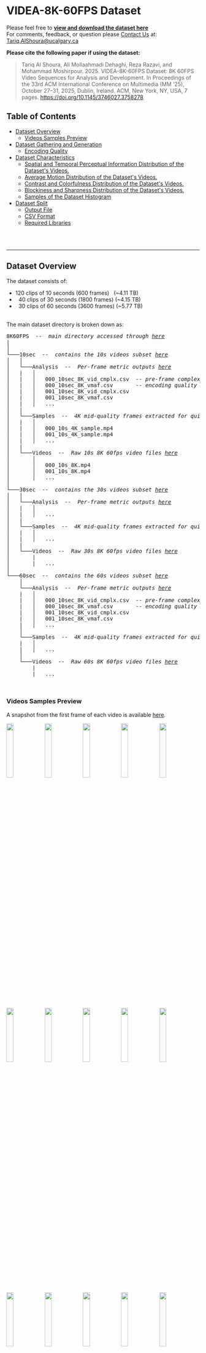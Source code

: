 <a id="idtext"></a> 
# VIDEA-8K-60FPS Dataset
Please feel free to [**view and download the dataset here**](https://drive.google.com/drive/folders/16xZO2dQf8BpmZw1xaM70S-LXxdNCcVHm?usp=sharing) \
For comments, feedback, or question please [Contact Us](mailto:Tariq.AlShoura@ucalgary.ca?subject=Inquiry%20about%20the%20SEPE%208K%20Dataset) at: [Tariq.AlShoura@ucalgary.ca](mailto:Tariq.AlShoura@ucalgary.ca?subject=Inquiry%20about%20the%20SEPE%208K%20Dataset)


<!-- > [!NOTE]
> Due to daily upload limitations of Google Drive and the dataset's total size (> 13 TB), some content is still being uploaded. \
> Current upload progress 96.32%, expected completion date is Wednesday, June 11, 2025.
> Remaining items (videos 23_60_8K.mp4 -> 29_60_8K.mp4) -->

**Please cite the following paper if using the dataset:**
> Tariq Al Shoura, Ali Mollaahmadi Dehaghi, Reza Razavi, and Mohammad Moshirpour. 2025. VIDEA-8K-60FPS Dataset: 8K 60FPS Video Sequences for Analysis and Development. In Proceedings of the 33rd ACM International Conference on Multimedia (MM ’25), October 27–31, 2025, Dublin, Ireland.
ACM, New York, NY, USA, 7 pages. https://doi.org/10.1145/3746027.3758278

## Table of Contents
- [Dataset Overview](#dataset-overview)
   * [Videos Samples Preview](#videos-samples-preview)
- [Dataset Gathering and Generation](#dataset-gathering-and-generation)
   * [Encoding Quality](#encoding-quality)
- [Dataset Characteristics ](#dataset-characteristics)
   * [Spatial and Temporal Perceptual Information Distribution of the Dataset's Videos.](#spatial-and-temporal-perceptual-information-distribution-of-the-datasets-videos)
   * [Average Motion Distribution of the Dataset's Videos.](#average-motion-distribution-of-the-datasets-videos)
   * [Contrast and Colorfulness Distribution of the Dataset's Videos.](#contrast-and-colorfulness-distribution-of-the-datasets-videos)
   * [Blockiness and Sharpness Distribution of the Dataset's Videos.](#blockiness-and-sharpness-distribution-of-the-datasets-videos)
   * [Samples of the Dataset Histogram](#samples-of-the-dataset-histogram)
- [Dataset Split](#dataset-split)
   * [Output File](#output-file)
   * [CSV Format](#csv-format)
   * [Required Libraries](#required-libraries)


<br><br>




___
## Dataset Overview
The dataset consists of:
- 120 clips of 10 seconds (600 frames)&nbsp;&nbsp;&nbsp;(~4.11 TB)
- &nbsp;&nbsp;40 clips of 30 seconds (1800 frames)&nbsp;(~4.15 TB)
- &nbsp;&nbsp;30 clips of 60 seconds (3600 frames)&nbsp;(~5.77 TB)


<br>
The main dataset directory is broken down as:

<pre>
8K60FPS  --  <i>main directory accessed through <a href="https://drive.google.com/drive/folders/16xZO2dQf8BpmZw1xaM70S-LXxdNCcVHm">here</a></i>
|
│
└───10sec  --  <i>contains the 10s videos subset <a href="https://drive.google.com/drive/folders/1QiggOsBF7lcFUIcQ3eBq3OuXVvM9xrbW">here</a></i>
│   │
│   └───Analysis  --  <i>Per-frame metric outputs <a href="https://drive.google.com/drive/folders/1XwcdjBjEWPELX_rw3XXrnZgFqemSZfoI">here</a></i>
│   |   │   
│   |   │   000_10sec_8K_vid_cmplx.csv  -- <i>pre-frame complexity analysis of 000_10s</i>
│   |   │   000_10sec_8K_vmaf.csv       -- <i>encoding quality evalutation of 000_10s</i>
│   |   │   001_10sec_8K_vid_cmplx.csv
│   |   │   001_10sec_8K_vmaf.csv
│   |   │   ...
│   |
│   └───Samples  --  <i>4K mid-quality frames extracted for quick viewing <a href="https://drive.google.com/drive/folders/1h517WOmdaxneH3WlYsstz3urgPDYCTfP">here</a></i>
│   |   │   
│   |   │   000_10s_4K_sample.mp4
│   |   │   001_10s_4K_sample.mp4
│   |   │   ...
│   |
│   └───Videos  --  <i>Raw 10s 8K 60fps video files <a href="https://drive.google.com/drive/folders/1KsOeqv2TBaPmv3TzG1RnNhvVarDAD6kN">here</a></i>
│       │   
│       │   000_10s_8K.mp4
│       │   001_10s_8K.mp4
│       │   ...
│
└───30sec  --  <i>contains the 30s videos subset <a href="https://drive.google.com/drive/folders/1gBer9UJ50EDuCIsdWcLx7xOKpe4KlVEd">here</a></i>
│   │
│   └───Analysis  --  <i>Per-frame metric outputs <a href="https://drive.google.com/drive/folders/1hoz6c_x0l1PIMOtcmAcWAcBK82i_Ff-f">here</a></i>
│   |   │   
│   |   │   ...
│   |
│   └───Samples  --  <i>4K mid-quality frames extracted for quick viewing <a href="https://drive.google.com/drive/folders/1WReHyOFdB9hFoeAKn8RHwXjRCRxmFy3W">here</a></i>
│   |   │   
│   |   │   ...
│   |
│   └───Videos  --  <i>Raw 30s 8K 60fps video files <a href="https://drive.google.com/drive/folders/1AW0Rk4vpH7KIYIqAcjevBUuA6AF9TSvm">here</a></i>
│       |
│       |   ...
│
└───60sec  --  <i>contains the 60s videos subset <a href="https://drive.google.com/drive/folders/16ad5VuLKvkQxpM5QpWAf8WPlBRLptt3p">here</a></i>
    │
    └───Analysis  --  <i>Per-frame metric outputs <a href="https://drive.google.com/drive/folders/1BapYlETMXuxh_qJICw7Drc0SwGeMHe18">here</a></i>
    |   │   
    |   │   000_10sec_8K_vid_cmplx.csv  -- <i>pre-frame complexity analysis of 000_10s</i>
    |   │   000_10sec_8K_vmaf.csv       -- <i>encoding quality evalutation of 000_10s</i>
    |   │   001_10sec_8K_vid_cmplx.csv
    |   │   001_10sec_8K_vmaf.csv
    |   │   ...
    │
    └───Samples  --  <i>4K mid-quality frames extracted for quick viewing <a href="https://drive.google.com/drive/folders/1ZvdrjsOs_YD0sELpUXeTSGrSc_8MbARz">here</a></i>
    |   │   
    |   │   ...
    │
    └───Videos  --  <i>Raw 60s 8K 60fps video files <a href="https://drive.google.com/drive/folders/14r6-jHfDXo4bXjmDYR9mYvrKNg9tfeKI">here</a></i>
        |
        |   ...
</pre>

<br>

### Videos Samples Preview
A snapshot from the first frame of each video is available [here](previews/).
<p float="left">

  <img src="previews\10sec\000_10sec_8K_preview.png" width="19%" />
  <img src="previews\10sec\006_10sec_8K_preview.png" width="19%" /> 
  <img src="previews\10sec\011_10sec_8K_preview.png" width="19%" />
  <img src="previews\10sec\012_10sec_8K_preview.png" width="19%" />
  <img src="previews\10sec\013_10sec_8K_preview.png" width="19%" />
  
  <img src="previews\10sec\027_10sec_8K_preview.png" width="19%" />
  <img src="previews\10sec\033_10sec_8K_preview.png" width="19%" />
  <img src="previews\10sec\035_10sec_8K_preview.png" width="19%" />
  <img src="previews\10sec\053_10sec_8K_preview.png" width="19%" />
  <img src="previews\10sec\078_10sec_8K_preview.png" width="19%" />

  <img src="previews\10sec\079_10sec_8K_preview.png" width="19%" />
  <img src="previews\10sec\084_10sec_8K_preview.png" width="19%" />
  <img src="previews\10sec\088_10sec_8K_preview.png" width="19%" />
  <img src="previews\10sec\100_10sec_8K_preview.png" width="19%" />
  <img src="previews\10sec\101_10sec_8K_preview.png" width="19%" />

  <img src="previews\30sec\000_30sec_8K_preview.png" width="19%" />
  <img src="previews\30sec\002_30sec_8K_preview.png" width="19%" />
  <img src="previews\30sec\004_30sec_8K_preview.png" width="19%" />
  <img src="previews\30sec\005_30sec_8K_preview.png" width="19%" />
  <img src="previews\30sec\006_30sec_8K_preview.png" width="19%" />

  <img src="previews\60sec\000_60sec_8K_preview.png" width="19%" />
  <img src="previews\60sec\002_60sec_8K_preview.png" width="19%" />
  <img src="previews\60sec\008_60sec_8K_preview.png" width="19%" />
  <img src="previews\60sec\010_60sec_8K_preview.png" width="19%" />
  <img src="previews\60sec\012_60sec_8K_preview.png" width="19%" />

</p>

[Back to Top](#idtext)
___
<br><br>

## Dataset Gathering and Generation

The dataset was collected using Nikon Z8 camera with a resolution of 8256 × 4644 at a frame rate of 59.9. The raw footage was captured in 12-bit Nikon N-RAW (NEV) format using BT.2020 color gamut.
Then DaVinci Resolve 19 was used to: 
- a one-time transform from BT.2020/N-Log to DCI-P3/Gamma 2.4 for editability
- cut the videos to uniform lengths and
- crop the videos from the center to a more standard resolution of to 8K DCI (8192 × 4320)
- apply a slight noise filtering in some loww-light cases

The video sequences were exported as 16-bit RGBA lossless PNGs, then FFmpeg with the hardware acceleration library provided by NVIDIA is used to encode the videos using the following command

```bash
ffmpeg -hwaccel cuda -hwaccel_output_format cuda \
    -framerate 60000/1001 -i ".\${seq_id}\%08d.png" \
    -pix_fmt yuv444p16le -c:v hevc_nvenc \
    -tune lossless -profile:v main10 -multipass 2 \
    -bf 4 -b_ref_mode 1 -nonref_p 1 -rc-lookahead 16 \
    ".\${output_file_name}.mp4"
```
[Back to Top](#idtext)

<br>



### Encoding Quality

<p float="left">

  <img src="assets/vmaf_distribution_all.png" width="24.5%" />
  <img src="assets/ssim_distribution_all.png" width="24.5%" /> 
  <img src="assets/luma_psnr_distribution_all.png" width="24.5%" />
  <img src="assets/chroma_psnr_distribution_all.png" width="24.5%" />

</p>

*__Figure 5.__ Quality of Encoded Videos Compared to the Source PNGs*

[Back to Top](#idtext)
___
<br><br>

## Dataset Characteristics 

### Spatial and Temporal Perceptual Information Distribution of the Dataset's Videos.
![SI_TI](assets/comparison_main_SI_TI.png)
*__Figure 1.__ Spatial and Temporal Information Distribution of the proposed dataset compared to the [SEPE Dataset](https://github.com/talshoura/SEPE-8K-Dataset)*

[Back to Top](#idtext)
___
<br>

### Average Motion Distribution of the Dataset's Videos.
![Mot_X_Y](assets/comparison_main_AvgMotionXAxis_AvgMotionYAxis.png)
*__Figure 2.__ Average Motion Distribution Distribution of the proposed dataset compared to the [SEPE Dataset](https://github.com/talshoura/SEPE-8K-Dataset)*

[Back to Top](#idtext)
___
<br>

### Contrast and Colorfulness Distribution of the Dataset's Videos.
![Cont_Color](assets/comparison_main_Contrast_Colorfulness.png)
*__Figure 3.__ Spatial and Temporal Information Distribution of the proposed dataset compared to the [SEPE Dataset](https://github.com/talshoura/SEPE-8K-Dataset)*

[Back to Top](#idtext)
___
<br>

### Blockiness and Sharpness Distribution of the Dataset's Videos.
![Blk_Shrp](assets/comparison_main_Blockiness_Sharpness.png)
*__Figure 4.__ Spatial and Temporal Information Distribution of the proposed dataset compared to the [SEPE Dataset](https://github.com/talshoura/SEPE-8K-Dataset)*

[Back to Top](#idtext)
___
<br>


### Samples of the Dataset Histogram
The full list of the histograms is available [here](histograms/)
<p float="left">

  <img src="histograms\10sec\000_10sec_histogram.png" width="49.5%" />
  <img src="histograms\10sec\000_10sec_saturation.png" width="49.5%" />

  <img src="histograms\10sec\004_10sec_histogram.png" width="49.5%" />
  <img src="histograms\10sec\004_10sec_saturation.png" width="49.5%" />

  <img src="histograms\10sec\010_10sec_histogram.png" width="49.5%" />
  <img src="histograms\10sec\010_10sec_saturation.png" width="49.5%" />

  <img src="histograms\10sec\013_10sec_histogram.png" width="49.5%" />
  <img src="histograms\10sec\013_10sec_saturation.png" width="49.5%" />

  <img src="histograms\10sec\014_10sec_histogram.png" width="49.5%" />
  <img src="histograms\10sec\014_10sec_saturation.png" width="49.5%" />

  <img src="histograms\10sec\015_10sec_histogram.png" width="49.5%" />
  <img src="histograms\10sec\015_10sec_saturation.png" width="49.5%" />

</p>

*__Figure 5.__ Sample of Histograms and Hue Satuaration across Videos*

[Back to Top](#idtext)
___
<br>

## Dataset Split

To ensure a fair and cluster-representative train/test division, videos were clustered using **Agglomerative Clustering** based on statistical features (e.g., mean, skewness, kurtosis, etc.). The resulting clusters were used to **stratify** the data before splitting.

- **Clustering algorithm**: `AgglomerativeClustering (n_clusters=12)`
- **Stratified by**: Cluster labels
- **Split ratio**: `80%` train / `20%` test
- **Random seed**: `0` (for reproducibility)

### Output File
The mapping of each video to its dataset split is stored in:


### CSV Format

| Column         | Description                           |
|----------------|---------------------------------------|
| `video_number` | Unique name/ID of the video           |
| `cluster`      | Cluster ID based on UMAP              |
| `split`        | One of `train` or `test`              |


**Example:**
```csv
video_number,cluster,split
001_10s,2,train
002_10s,6,test
003_10s,3,train
```


### Required Libraries

The following Python packages are required to run the clustering and dataset splitting pipeline:

```bash
pip install pandas scikit-learn umap-learn matplotlib
```

Please refer to [train_test_split/](train_test_split/) for the code and csv files.

[Back to Top](#idtext)
___
<br>












